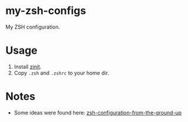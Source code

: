 # my-zsh-configs

My ZSH configuration.


# Usage

1. Install [zinit].
2. Copy `.zsh` and `.zshrc` to your home dir.


# Notes

- Some ideas were found here: [zsh-configuration-from-the-ground-up]


[zinit]: https://github.com/zdharma-continuum/zinit
[zsh-configuration-from-the-ground-up]: http://zanshin.net/2013/02/02/zsh-configuration-from-the-ground-up/
